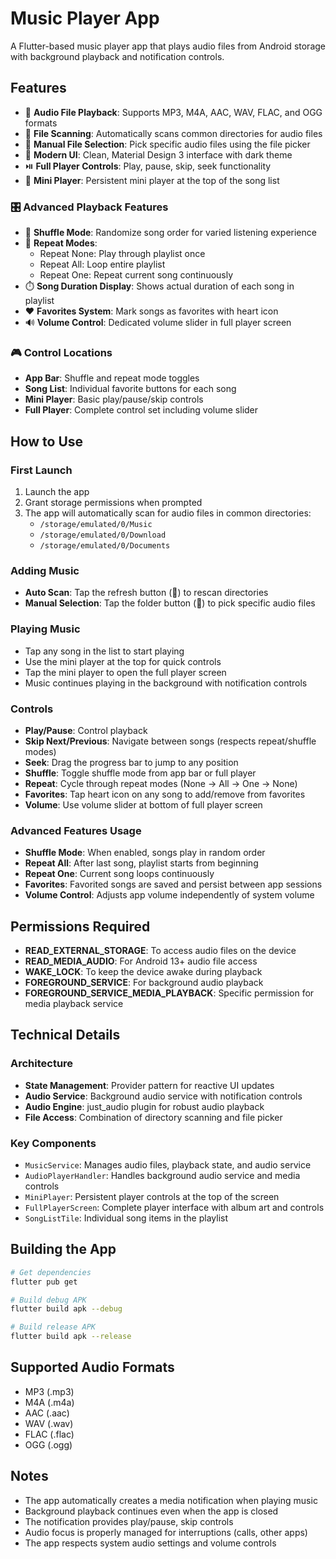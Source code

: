 # Music Player App

A Flutter-based music player app that plays audio files from Android storage with background playback and notification controls.

## Features

- 🎵 **Audio File Playback**: Supports MP3, M4A, AAC, WAV, FLAC, and OGG formats
- 📁 **File Scanning**: Automatically scans common directories for audio files
- 📂 **Manual File Selection**: Pick specific audio files using the file picker
- 🎨 **Modern UI**: Clean, Material Design 3 interface with dark theme
- ⏯️ **Full Player Controls**: Play, pause, skip, seek functionality
- 📱 **Mini Player**: Persistent mini player at the top of the song list

### 🎛️ **Advanced Playback Features**
- 🔀 **Shuffle Mode**: Randomize song order for varied listening experience
- 🔁 **Repeat Modes**: 
  - Repeat None: Play through playlist once
  - Repeat All: Loop entire playlist
  - Repeat One: Repeat current song continuously
- ⏱️ **Song Duration Display**: Shows actual duration of each song in playlist
- ❤️ **Favorites System**: Mark songs as favorites with heart icon
- 🔊 **Volume Control**: Dedicated volume slider in full player screen

### 🎮 **Control Locations**
- **App Bar**: Shuffle and repeat mode toggles
- **Song List**: Individual favorite buttons for each song
- **Mini Player**: Basic play/pause/skip controls
- **Full Player**: Complete control set including volume slider

## How to Use

### First Launch
1. Launch the app
2. Grant storage permissions when prompted
3. The app will automatically scan for audio files in common directories:
   - `/storage/emulated/0/Music`
   - `/storage/emulated/0/Download`
   - `/storage/emulated/0/Documents`

### Adding Music
- **Auto Scan**: Tap the refresh button (🔄) to rescan directories
- **Manual Selection**: Tap the folder button (📁) to pick specific audio files

### Playing Music
- Tap any song in the list to start playing
- Use the mini player at the top for quick controls
- Tap the mini player to open the full player screen
- Music continues playing in the background with notification controls

### Controls
- **Play/Pause**: Control playback
- **Skip Next/Previous**: Navigate between songs (respects repeat/shuffle modes)
- **Seek**: Drag the progress bar to jump to any position
- **Shuffle**: Toggle shuffle mode from app bar or full player
- **Repeat**: Cycle through repeat modes (None → All → One → None)
- **Favorites**: Tap heart icon on any song to add/remove from favorites
- **Volume**: Use volume slider at bottom of full player screen

### Advanced Features Usage
- **Shuffle Mode**: When enabled, songs play in random order
- **Repeat All**: After last song, playlist starts from beginning
- **Repeat One**: Current song loops continuously
- **Favorites**: Favorited songs are saved and persist between app sessions
- **Volume Control**: Adjusts app volume independently of system volume

## Permissions Required

- **READ_EXTERNAL_STORAGE**: To access audio files on the device
- **READ_MEDIA_AUDIO**: For Android 13+ audio file access
- **WAKE_LOCK**: To keep the device awake during playback
- **FOREGROUND_SERVICE**: For background audio playback
- **FOREGROUND_SERVICE_MEDIA_PLAYBACK**: Specific permission for media playback service

## Technical Details

### Architecture
- **State Management**: Provider pattern for reactive UI updates
- **Audio Service**: Background audio service with notification controls
- **Audio Engine**: just_audio plugin for robust audio playback
- **File Access**: Combination of directory scanning and file picker

### Key Components
- `MusicService`: Manages audio files, playback state, and audio service
- `AudioPlayerHandler`: Handles background audio service and media controls
- `MiniPlayer`: Persistent player controls at the top of the screen
- `FullPlayerScreen`: Complete player interface with album art and controls
- `SongListTile`: Individual song items in the playlist

## Building the App

```bash
# Get dependencies
flutter pub get

# Build debug APK
flutter build apk --debug

# Build release APK
flutter build apk --release
```

## Supported Audio Formats

- MP3 (.mp3)
- M4A (.m4a)
- AAC (.aac)
- WAV (.wav)
- FLAC (.flac)
- OGG (.ogg)

## Notes

- The app automatically creates a media notification when playing music
- Background playback continues even when the app is closed
- The notification provides play/pause, skip controls
- Audio focus is properly managed for interruptions (calls, other apps)
- The app respects system audio settings and volume controls